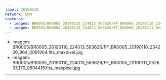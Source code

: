 ```yaml
---
label: 20190110
network: GMN
capturas:
  - imagem: BR0005/BR0005_20190110_224013_563626/FF_BR0005_20190110_234226_964_0091904.fits_maxpixel.jpg
  - imagem: BR0005/BR0005_20190110_224013_563626/FF_BR0005_20190111_052607_170_0604416.fits_maxpixel.jpg
---
```

  - imagem: BR0005/BR0005_20190110_224013_563626/FF_BR0005_20190110_234226_964_0091904.fits_maxpixel.jpg
  - imagem: BR0005/BR0005_20190110_224013_563626/FF_BR0005_20190111_052607_170_0604416.fits_maxpixel.jpg
---
